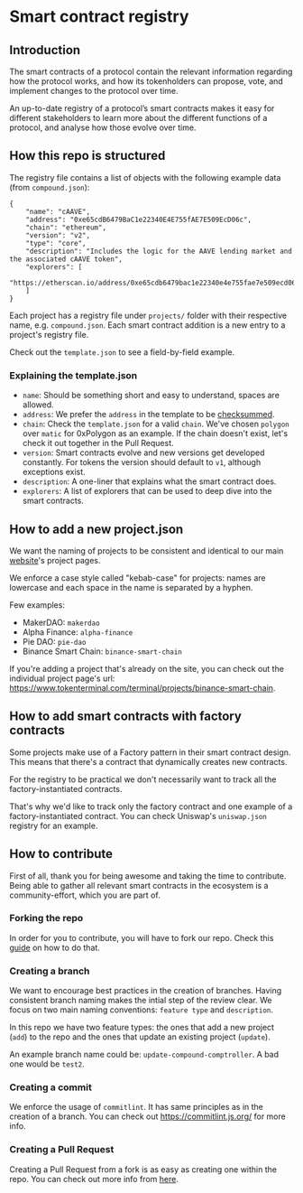 # Smart contract registry

## Introduction

The smart contracts of a protocol contain the relevant information regarding how the protocol works, and how its tokenholders can propose, vote, and implement changes to the protocol over time.

An up-to-date registry of a protocol’s smart contracts makes it easy for different stakeholders to learn more about the different functions of a protocol, and analyse how those evolve over time.

## How this repo is structured

The registry file contains a list of objects with the following example data (from `compound.json`):

```
{
    "name": "cAAVE",
    "address": "0xe65cdB6479BaC1e22340E4E755fAE7E509EcD06c",
    "chain": "ethereum",
    "version": "v2",
    "type": "core",
    "description": "Includes the logic for the AAVE lending market and the associated cAAVE token",
    "explorers": [
        "https://etherscan.io/address/0xe65cdb6479bac1e22340e4e755fae7e509ecd06c"
    ]
}
```

Each project has a registry file under `projects/` folder with their respective name, e.g. `compound.json`. Each smart contract addition is a new entry to a project's registry file.

Check out the `template.json` to see a field-by-field example.

### Explaining the template.json

- `name`: Should be something short and easy to understand, spaces are allowed.
- `address`: We prefer the `address` in the template to be [checksummed](https://coincodex.com/article/2078/ethereum-address-checksum-explained/).
- `chain`: Check the `template.json` for a valid `chain`. We've chosen `polygon` over `matic` for 0xPolygon as an example. If the chain doesn't exist, let's check it out together in the Pull Request.
- `version`: Smart contracts evolve and new versions get developed constantly. For tokens the version should default to `v1`, although exceptions exist.
- `description`: A one-liner that explains what the smart contract does.
- `explorers`: A list of explorers that can be used to deep dive into the smart contracts.

## How to add a new project.json

We want the naming of projects to be consistent and identical to our main [website](https://www.tokenterminal.com/)'s project pages.

We enforce a case style called "kebab-case" for projects: names are lowercase and each space in the name is separated by a hyphen.

Few examples:

- MakerDAO: `makerdao`
- Alpha Finance: `alpha-finance`
- Pie DAO: `pie-dao`
- Binance Smart Chain: `binance-smart-chain`

If you're adding a project that's already on the site, you can check out the individual project page's url: https://www.tokenterminal.com/terminal/projects/binance-smart-chain.

## How to add smart contracts with factory contracts

Some projects make use of a Factory pattern in their smart contract design. This means that there's a contract that dynamically creates new contracts.

For the registry to be practical we don't necessarily want to track all the factory-instantiated contracts.

That's why we'd like to track only the factory contract and one example of a factory-instantiated contract. You can check Uniswap's `uniswap.json` registry for an example.

## How to contribute

First of all, thank you for being awesome and taking the time to contribute. Being able to gather all relevant smart contracts in the ecosystem is a community-effort, which you are part of.

### Forking the repo

In order for you to contribute, you will have to fork our repo. Check this [guide](https://docs.github.com/en/get-started/quickstart/fork-a-repo) on how to do that.

### Creating a branch

We want to encourage best practices in the creation of branches. Having consistent branch naming makes the intial step of the review clear. We focus on two main naming conventions: `feature type` and `description`.

In this repo we have two feature types: the ones that add a new project (`add`) to the repo and the ones that update an existing project (`update`).

An example branch name could be: `update-compound-comptroller`. A bad one would be `test2`.

### Creating a commit

We enforce the usage of `commitlint`. It has same principles as in the creation of a branch. You can check out https://commitlint.js.org/ for more info.

### Creating a Pull Request

Creating a Pull Request from a fork is as easy as creating one within the repo. You can check out more info from [here](https://docs.github.com/en/github/collaborating-with-pull-requests/proposing-changes-to-your-work-with-pull-requests/creating-a-pull-request-from-a-fork).
